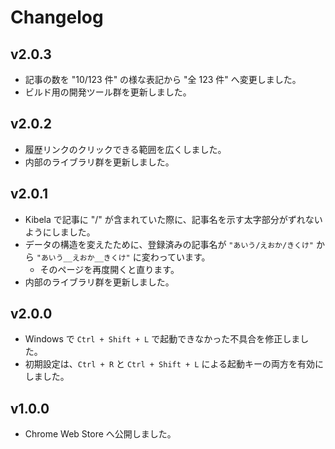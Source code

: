 # Changelog

## v2.0.3

- 記事の数を "10/123 件" の様な表記から "全 123 件" へ変更しました。 
- ビルド用の開発ツール群を更新しました。

## v2.0.2

- 履歴リンクのクリックできる範囲を広くしました。
- 内部のライブラリ群を更新しました。

## v2.0.1

- Kibela で記事に "/" が含まれていた際に、記事名を示す太字部分がずれないようにしました。
- データの構造を変えたために、登録済みの記事名が `"あいう/えおか/きくけ"` から `"あいう__えおか__きくけ"` に変わっています。
  - そのページを再度開くと直ります。
- 内部のライブラリ群を更新しました。

## v2.0.0

- Windows で `Ctrl + Shift + L` で起動できなかった不具合を修正しました。
- 初期設定は、`Ctrl + R` と `Ctrl + Shift + L` による起動キーの両方を有効にしました。

## v1.0.0

- Chrome Web Store へ公開しました。

